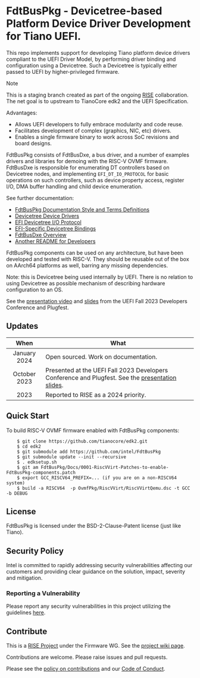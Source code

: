 # FdtBusPkg - Devicetree-based Platform Device Driver Development for Tiano UEFI.

This repo implements support for developing Tiano platform device drivers
compliant to the UEFI Driver Model, by performing driver binding and
configuration using a Devicetree. Such a Devicetree is typically
either passed to UEFI by higher-privileged firmware.

> [!NOTE]
> This is a staging branch created as part of the ongoing
> [RISE](https://riseproject.dev/) collaboration. The net goal is to
> upstream to TianoCore edk2 and the UEFI Specification.

Advantages:
- Allows UEFI developers to fully embrace modularity and code reuse.
- Facilitates development of complex (graphics, NIC, etc) drivers.
- Enables a single firmware binary to work across SoC revisions and
  board designs.

FdtBusPkg consists of FdtBusDxe, a bus driver, and a number
of examples drivers and libraries for demoing with the RISC-V
OVMF firmware. FdtBusDxe is responsible for enumerating
DT controllers based on Devicetree nodes, and implementing
`EFI_DT_IO_PROTOCOL` for basic operations on such controllers, such as
device property access, register I/O, DMA buffer handling and child
device enumeration.

See further documentation:
- [FdtBusPkg Documentation Style and Terms Definitions](Docs/StyleAndTerms.md)
- [Devicetree Device Drivers](Docs/DeviceDrivers.md)
- [EFI Devicetree I/O Protocol](Docs/DtIoProtocol.md)
- [EFI-Specific Devicetree Bindings](Docs/UefiDtBindings.md)
- [FdtBusDxe Overview](Docs/FdtBusDxe.md)
- [Another README for Developers](Docs/Developers.md)

FdtBusPkg components can be used on any architecture, but have been
developed and tested with RISC-V. They should be reusable out of the box
on AArch64 platforms as well, barring any missing dependencies.

Note: this is Devicetree being used internally by UEFI. There is no
relation to using Devicetree as possible mechanism of describing
hardware configuration to an OS.

See the [presentation video](https://www.youtube.com/watch?v=2w9iQE8jA1w) and [slides](Docs/Uefi2023/slides.pdf) from the UEFI Fall 2023 Developers Conference and Plugfest.

## Updates

| When | What |
| :-: | ------------ |
| January 2024 | Open sourced. Work on documentation. |
| October 2023 | Presented at the UEFI Fall 2023 Developers Conference and Plugfest. See the [presentation slides](Docs/Uefi2023/slides.pdf). |
| 2023 | Reported to RISE as a 2024 priority. |

## Quick Start

To build RISC-V OVMF firmware enabled with FdtBusPkg components:

        $ git clone https://github.com/tianocore/edk2.git
        $ cd edk2
        $ git submodule add https://github.com/intel/FdtBusPkg
        $ git submodule update --init --recursive
        $ . edksetup.sh
        $ git am FdtBusPkg/Docs/0001-RiscVVirt-Patches-to-enable-FdtBusPkg-components.patch
        $ export GCC_RISCV64_PREFIX=... (if you are on a non-RISCV64 system)
        $ build -a RISCV64  -p OvmfPkg/RiscVVirt/RiscVVirtQemu.dsc -t GCC -b DEBUG

## License

FdtBusPkg is licensed under the BSD-2-Clause-Patent license (just like Tiano).

## Security Policy

Intel is committed to rapidly addressing security vulnerabilities affecting our customers and providing clear guidance on the solution, impact, severity and mitigation.

### Reporting a Vulnerability

Please report any security vulnerabilities in this project utilizing the guidelines [here](https://www.intel.com/content/www/us/en/security-center/vulnerability-handling-guidelines.html).

## Contribute

This is a [RISE Project](https://riseproject.dev) under the Firmware WG. See the [project wiki page](https://wiki.riseproject.dev/display/HOME/EDK2_00_03+-+FdtBusDxe+support).

Contributions are welcome. Please raise issues and pull requests.

Please see the [policy on contributions](CONTRIBUTING.md) and our [Code of Conduct](CODE_OF_CONDUCT.md).
